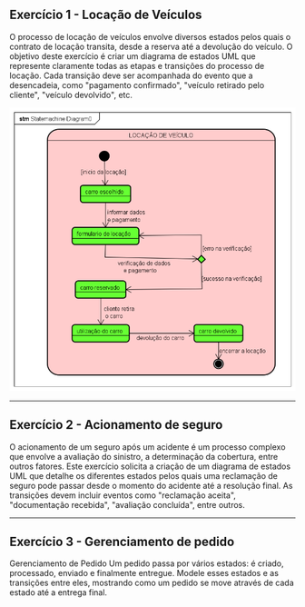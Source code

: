 ## Exercício 1 - Locação de Veículos

O processo de locação de veículos envolve diversos estados pelos quais o contrato de locação transita, desde a reserva até a devolução do veículo. O objetivo deste exercício é criar um diagrama de estados UML que represente claramente todas as etapas e transições do processo de locação. Cada transição deve ser acompanhada do evento que a desencadeia, como "pagamento confirmado", "veículo retirado pelo cliente", "veículo devolvido", etc.


![diagrama](https://github.com/vanessacezarn/3_Semestre/blob/7743c03bb9369f989d7da1ce0c3b615c31bea033/Engenharia%20e%20Requisitos%20de%20Software/imagens/aula_10/estado/exercicio01.png)


---

## Exercício 2 - Acionamento de seguro

O acionamento de um seguro após um acidente é um processo complexo que envolve a avaliação do sinistro, a determinação da cobertura, entre outros fatores. Este exercício solicita a criação de um diagrama de estados UML que detalhe os diferentes estados pelos quais uma reclamação de seguro pode passar desde o momento do acidente até a resolução final. As transições devem incluir eventos como "reclamação aceita", "documentação recebida", "avaliação concluída", entre outros.

---

## Exercício 3 - Gerenciamento de pedido

Gerenciamento de Pedido Um pedido passa por vários estados: é criado, processado, enviado e finalmente entregue. Modele esses estados e as transições entre eles, mostrando como um pedido se move através de cada estado até a entrega final.
